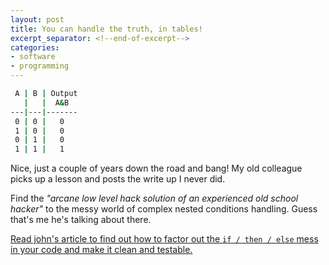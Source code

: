 ```yaml
---
layout: post
title: You can handle the truth, in tables!
excerpt_separator: <!--end-of-excerpt-->
categories:
- software
- programming
---
```

```bash
 A | B | Output 
   |   |  A&B
---|---|-------
 0 | 0 |   0
 1 | 0 |   0
 0 | 1 |   0
 1 | 1 |   1
 ```

Nice, just a couple of years down the road and bang! My old colleague picks up a lesson and posts the write up I never did. 
<!--end-of-excerpt-->

Find the _"arcane low level hack solution of an experienced old school hacker"_ to the messy world of complex nested conditions handling. Guess that's me he's talking about there.

[Read john's article to find out how to factor out the `if / then / else` mess in your code and make it clean and testable.](http://smyck.net/2015/12/10/truth_tables/)
